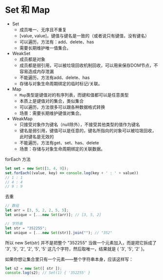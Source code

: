 # Set 和 Map

- Set
    - 成员唯一、无序且不重复
    - [value, value]，键值与键名是一致的（或者说只有键值，没有键名）
    - 可以遍历，方法有：add、delete、has
    - 需要长期维护唯一值集合。
- WeakSet
    - 成员都是对象
    - 成员都是弱引用，可以被垃圾回收机制回收，可以用来保存DOM节点，不容易造成内存泄漏
    - 不能遍历，方法有add、delete、has
    - 存储与对象生命周期绑定的临时标记/关联。
- Map
    - `Map`类型是键值对的有序列表，而键和值都可以是任意类型
    - 本质上是键值对的集合，类似集合
    - 可以遍历，方法很多可以跟各种数据格式转换
    - 场景：需要长期维护键值对集合。
- WeakMap
    - 只接受对象作为键名（null除外），不接受其他类型的值作为键名
    - 键名是弱引用，键值可以是任意的，键名所指向的对象可以被垃圾回收，此时键名是无效的
    - 不能遍历，方法有get、set、has、delete
    - 场景：存储与对象生命周期绑定的关联数据。


forEach 方法
```js
let set = new Set([1, 4, 9]);
set.forEach((value, key) => console.log(key + ' : ' + value))
// 1 : 1
// 4 : 4
// 9 : 9
```

去重

```js
// 数组
let arr = [3, 5, 2, 2, 5, 5];
let unique = [...new Set(arr)]; // [3, 5, 2]

// 字符串
let str = "352255";
let unique = [...new Set(str)].join(""); // "352"
```

所以 new Set(str) 并不是把整个 "352255" 当做一个元素加入，而是把它拆成了 '3', '5', '2', '2', '5', '5' 这几个字符，然后取唯一，结果就是 { '3', '5', '2' }。

如果你想让集合里只有一个元素——整个字符串本身，应该这样写：
```js
let s2 = new Set([ str ]);
console.log(s2); // Set(1) { '352255' }
```